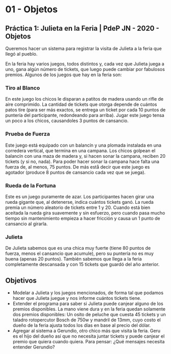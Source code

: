 # 01 - Objetos

## Práctica 1: Julieta en la Feria | PdeP JN - 2020 - Objetos

Queremos hacer un sistema para registrar la visita de Julieta a la feria que llegó al pueblo.

En la feria hay varios juegos, todos distintos y, cada vez que Julieta juega a uno, gana algún número de tickets, que luego puede cambiar por fabulosos premios. Algunos de los juegos que hay en la feria son:

### Tiro al Blanco

 En este juego los chicos le disparan a patitos de madera usando un rifle de aire comprimido. La cantidad de tickets que otorga depende de cuántos patos tire (para ser más exactos, se entrega un ticket por cada 10 puntos de puntería del participante, redondeando para arriba). Jugar este juego tensa un poco a los chicos, causandoles 3 puntos de cansancio.

### Prueba de Fuerza

Este juego está equipado con un balancín y una plomada instalada en una corredera vertical, que termina en una campana. Los chicos golpean el balancín con una maza de madera y, si hacen sonar la campana, reciben 20 tickets (y si no, nada). Para poder hacer sonar la campana hace falta una fuerza de, al menos, 75 puntos. De más estå decir que este juego es agotador (produce 8 puntos de cansancio cada vez que se juega).

### Rueda de la Fortuna

 Este es un juego puramente de azar. Los participantes hacen girar una rueda gigante que, al detenerse, indica cuántos tickets ganó. La rueda premia un número aleatorio de tickets entre 1 y 20. Cuando está bien aceitada la rueda gira suavemente y sin esfuerzo, pero cuando pasa mucho tiempo sin mantenimiento empieza a hacer fricción y causa un 1 punto de cansancio al girarla.


### Julieta

De Julieta sabemos que es una chica muy fuerte (tiene 80 puntos de fuerza, menos el cansancio que acumule), pero su puntería no es muy buena (apenas 20 puntos). También sabemos que llega a la feria completamente descansada y con 15 tickets que guardó del año anterior.

## Objetivos

- Modelar a Julieta y los juegos mencionados, de forma tal que podamos hacer que Julieta juegue y nos informe cuántos tickets tiene.
- Extender el programa para saber si Julieta puede canjear alguno de los premios disponibles. La mano viene dura y en la feria quedan solamente dos premios disponibles: Un osito de peluche que cuesta 45 tickets y un taladro rotopercutor Bosch de 750w y mandril de 13mm, cuyo costo el dueño de la feria ajusta todos los días en base al precio del dólar.
- Agregar al sistema a Gerundio, otro chico más que visita la feria. Geru es el hijo del dueño así que no necesita juntar tickets y puede canjear el premio que quiera cuando quiera. Para pensar: ¿Qué mensajes necesita entender Gerundio?
